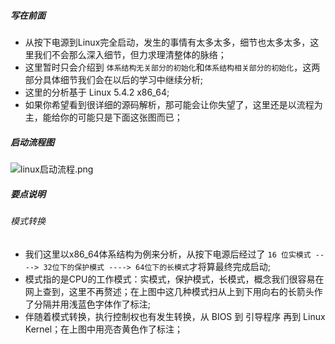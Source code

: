 ##### 写在前面

* 从按下电源到Linux完全启动，发生的事情有太多太多，细节也太多太多，这里我们不会那么深入细节，但力求理清整体的脉络；
* 这里暂时只会介绍到 `体系结构无关部分的初始化`和`体系结构相关部分的初始化`，这两部分具体细节我们会在以后的学习中继续分析; 
* 这里的分析基于  Linux  5.4.2   x86_64;
* 如果你希望看到很详细的源码解析，那可能会让你失望了，这里还是以流程为主，能给你的可能只是下面这张图而已；

##### 启动流程图

![linux启动流程.png](https://upload-images.jianshu.io/upload_images/2020390-3e60dc5db50b02ef.png?imageMogr2/auto-orient/strip%7CimageView2/2/w/1240)


##### 要点说明

###### 模式转换

* 我们这里以x86_64体系结构为例来分析，从按下电源后经过了 `16 位实模式 ----> 32位下的保护模式 ----> 64位下的长模式`才将算最终完成启动;
* 模式指的是CPU的工作模式：实模式，保护模式，长模式，概念我们很容易在网上查到，这里不再赘述；在上图中这几种模式扫从上到下用向右的长箭头作了分隔并用浅蓝色字体作了标注; 
* 伴随着模式转换，执行控制权也有发生转换，从 BIOS 到 引导程序 再到 Linux Kernel；在上图中用亮杏黄色作了标注；
